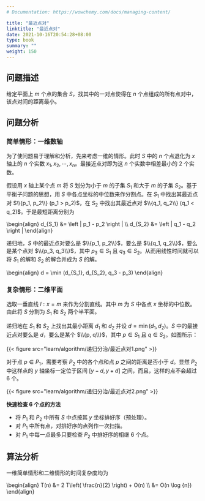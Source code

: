 ```yaml
---
# Documentation: https://wowchemy.com/docs/managing-content/

title: "最近点对"
linktitle: "最近点对"
date: 2021-10-16T20:54:28+08:00
type: book
summary: ""
weight: 150
---
```


<!--more-->

## 问题描述

给定平面上 $m$ 个点的集合 $S$，找其中的一对点使得在 $n$ 个点组成的所有点对中，该点对间的距离最小。

## 问题分析

### 简单情形：一维数轴

为了使问题易于理解和分析，先来考虑一维的情形。此时 $S$ 中的 $n$ 个点退化为 $x$ 轴上的 $n$ 个实数 $x_1, x_2, \cdots, x_n$。最接近点对即为这 $n$ 个实数中相差最小的 $2$ 个实数。

假设用 $x$ 轴上某个点 $m$ 将 $S$ 划分为小于 $m$ 的子集 $S_1$ 和大于 $m$ 的子集 $S_2$。基于平衡子问题的思想，用 $S$ 中各点坐标的中位数来作分割点。在 $S_1$ 中找出其最近点对 $\\{p_1, p_2\\} (p_1 > p_2)$，在 $S_2$ 中找出其最近点对 $\\{q_1, q_2\\} (q_1 < q_2)$。于是最短距离分别为

\begin{align}
d_{S_1} &= \left | p_1 - p_2 \right | \\\\
d_{S_2} &= \left | q_1 - q_2 \right |
\end{align}

递归地，$S$ 中的最近点对要么是 $\\{p_1, p_2\\}$，要么是 $\\{q_1, q_2\\}$，要么是某个点对 $\\{p_3, q_3\\}$，其中 $p_3 \in S_1$ 且 $q_3 \in S_2$。从而用线性时间就可以将 $S_1$ 的解和 $S_2$ 的解合并成为 $S$ 的解。

\begin{align}
d = \min (d_{S_1}, d_{S_2}, q_3 - p_3)
\end{align}

### 复杂情形：二维平面

选取一垂直线 $l:x=m$ 来作为分割直线。其中 $m$ 为 $S$ 中各点 $x$ 坐标的中位数。由此将 $S$ 分割为 $S_1$ 和 $S_2$ 两个半平面。

递归地在 $S_1$ 和 $S_2$ 上找出其最小距离 $d_1$ 和 $d_2$ 并设 $d=\min(d_1, d_2)$。$S$ 中的最接近点对要么是 $d$，要么是某个 $\\{p, q\\}$，其中 $p \in S_1$ 且 $q \in S_2$。如图所示：

{{< figure src="learn/algorithm/递归分治/最近点对1.png" >}}

对于点 $p \in P_1$，需要考察 $P_2$ 中的各个点和点 $p$ 之间的距离是否小于 $d$。显然 $P_2$ 中这样点的 $y$ 轴坐标一定位于区间 $[y-d, y+d]$ 之间，而且，这样的点不会超过 $6$ 个。

{{< figure src="learn/algorithm/递归分治/最近点对2.png" >}}

**快速检查 $6$ 个点的方法**

- 将 $P_1$ 和 $P_2$ 中所有 $S$ 中点按其 $y$ 坐标排好序（预处理）。
- 对 $P_1$ 中所有点，对排好序的点列作一次扫描。
- 对 $P_1$ 中每一点最多只要检查 $P_2$ 中排好序的相继 $6$ 个点。

## 算法分析

一维简单情形和二维情形的时间复杂度均为

\begin{align}
T(n) &= 2 T\left( \frac{n}{2} \right) + O(n) \\\\
&= O(n \log {n})
\end{align}